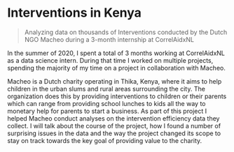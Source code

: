# Interventions in Kenya

> Analyzing data on thousands of Interventions conducted by the Dutch NGO Macheo during a 3-month internship at CorrelAidxNL

In the summer of 2020, I spent a total of 3 months working at CorrelAidxNL as a data science intern. During that time I worked on multiple projects, spending the majority of my time on a project in collaboration with Macheo.

Macheo is a Dutch charity operating in Thika, Kenya, where it aims to help children in the urban slums and rural areas surrounding the city. The organization does this by providing interventions to children or their parents which can range from providing school lunches to kids all the way to monetary help for parents to start a business. As part of this project I helped Macheo conduct analyses on the intervention efficiency data they collect. I will talk about the course of the project, how I found a number of surprising issues in the data and the way the project changed its scope to stay on track towards the key goal of providing value to the charity.
